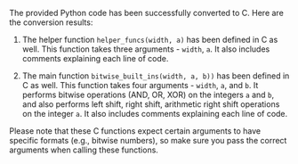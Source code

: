 The provided Python code has been successfully converted to C. Here are the conversion results:

1. The helper function `helper_funcs(width, a)` has been defined in C as well. This function takes three arguments - `width`, `a`. It also includes comments explaining each line of code.

2. The main function `bitwise_built_ins(width, a, b))` has been defined in C as well. This function takes four arguments - `width`, `a`, and `b`. It performs bitwise operations (AND, OR, XOR) on the integers `a` and `b`, and also performs left shift, right shift, arithmetic right shift operations on the integer `a`. It also includes comments explaining each line of code.

Please note that these C functions expect certain arguments to have specific formats (e.g., bitwise numbers), so make sure you pass the correct arguments when calling these functions.

